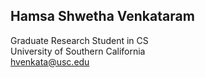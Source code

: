 ## Hamsa Shwetha Venkataram
Graduate Research Student in CS \
University of Southern California \
hvenkata@usc.edu

